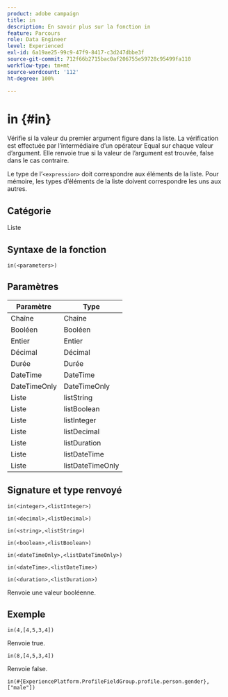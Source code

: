 ```yaml
---
product: adobe campaign
title: in
description: En savoir plus sur la fonction in
feature: Parcours
role: Data Engineer
level: Experienced
exl-id: 6a19ae25-99c9-47f9-8417-c3d247dbbe3f
source-git-commit: 712f66b2715bac0af206755e59728c95499fa110
workflow-type: tm+mt
source-wordcount: '112'
ht-degree: 100%

---
```


# in {#in}

Vérifie si la valeur du premier argument figure dans la liste. La vérification est effectuée par l’intermédiaire d’un opérateur Equal sur chaque valeur d’argument. Elle renvoie true si la valeur de l’argument est trouvée, false dans le cas contraire.

Le type de l’`<expression>` doit correspondre aux éléments de la liste. Pour mémoire, les types d’éléments de la liste doivent correspondre les uns aux autres.

## Catégorie

Liste

## Syntaxe de la fonction

`in(<parameters>)`

## Paramètres

| Paramètre | Type |
|-----------|------------------|
| Chaîne | Chaîne |
| Booléen | Booléen |
| Entier | Entier |
| Décimal | Décimal |
| Durée | Durée |
| DateTime | DateTime |
| DateTimeOnly | DateTimeOnly |
| Liste | listString |
| Liste | listBoolean |
| Liste | listInteger |
| Liste | listDecimal |
| Liste | listDuration |
| Liste | listDateTime |
| Liste | listDateTimeOnly |

## Signature et type renvoyé

`in(<integer>,<listInteger>)`

`in(<decimal>,<listDecimal>)`

`in(<string>,<listString>)`

`in(<boolean>,<listBoolean>)`

`in(<dateTimeOnly>,<listDateTimeOnly>)`

`in(<dateTime>,<listDateTime>)`

`in(<duration>,<listDuration>)`

Renvoie une valeur booléenne.

## Exemple

`in(4,[4,5,3,4])`

Renvoie true.

`in(8,[4,5,3,4])`

Renvoie false.

`in(#{ExperiencePlatform.ProfileFieldGroup.profile.person.gender}, ["male"])`
